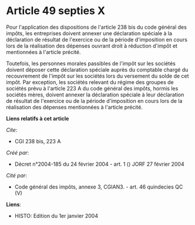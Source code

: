 # Article 49 septies X

Pour l'application des dispositions de l'article 238 bis du code général des impôts, les entreprises doivent annexer une
déclaration spéciale à la déclaration de résultat de l'exercice ou de la période d'imposition en cours lors de la réalisation
des dépenses ouvrant droit à réduction d'impôt et mentionnées à l'article précité.

Toutefois, les personnes morales passibles de l'impôt sur les sociétés doivent déposer cette déclaration spéciale auprès du
comptable chargé du recouvrement de l'impôt sur les sociétés lors du versement du solde de cet impôt. Par exception, les
sociétés relevant du régime des groupes de sociétés prévu à l'article 223 A du code général des impôts, hormis les sociétés
mères, doivent annexer la déclaration spéciale à leur déclaration de résultat de l'exercice ou de la période d'imposition en
cours lors de la réalisation des dépenses mentionnées à l'article précité.

**Liens relatifs à cet article**

_Cite_:

  - CGI 238 bis, 223 A

_Créé par_:

  - Décret n°2004-185 du 24 février 2004 - art. 1 () JORF 27 février 2004

_Cité par_:

  - Code général des impôts, annexe 3, CGIAN3. - art. 46 quindecies QC (V)

**Liens**:

  - HISTO: Edition du 1er janvier 2004
